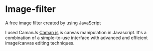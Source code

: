 # Image-filter
A free image filter created by using JavaScript

I used CamanJs
<a href='http://camanjs.com/examples/'>Caman js</a>  is canvas manipulation in Javascript. It's a combination of a simple-to-use interface with advanced and efficient image/canvas editing techniques.
